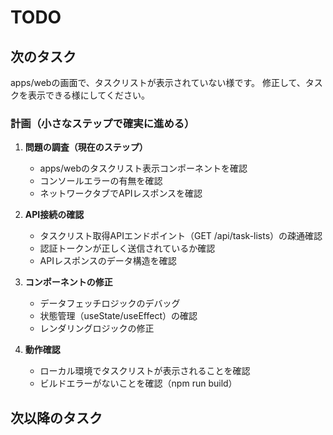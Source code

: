 # TODO

## 次のタスク

apps/webの画面で、タスクリストが表示されていない様です。
修正して、タスクを表示できる様にしてください。

### 計画（小さなステップで確実に進める）

1. **問題の調査（現在のステップ）**
   - apps/webのタスクリスト表示コンポーネントを確認
   - コンソールエラーの有無を確認
   - ネットワークタブでAPIレスポンスを確認

2. **API接続の確認**
   - タスクリスト取得APIエンドポイント（GET /api/task-lists）の疎通確認
   - 認証トークンが正しく送信されているか確認
   - APIレスポンスのデータ構造を確認

3. **コンポーネントの修正**
   - データフェッチロジックのデバッグ
   - 状態管理（useState/useEffect）の確認
   - レンダリングロジックの修正

4. **動作確認**
   - ローカル環境でタスクリストが表示されることを確認
   - ビルドエラーがないことを確認（npm run build）

## 次以降のタスク
